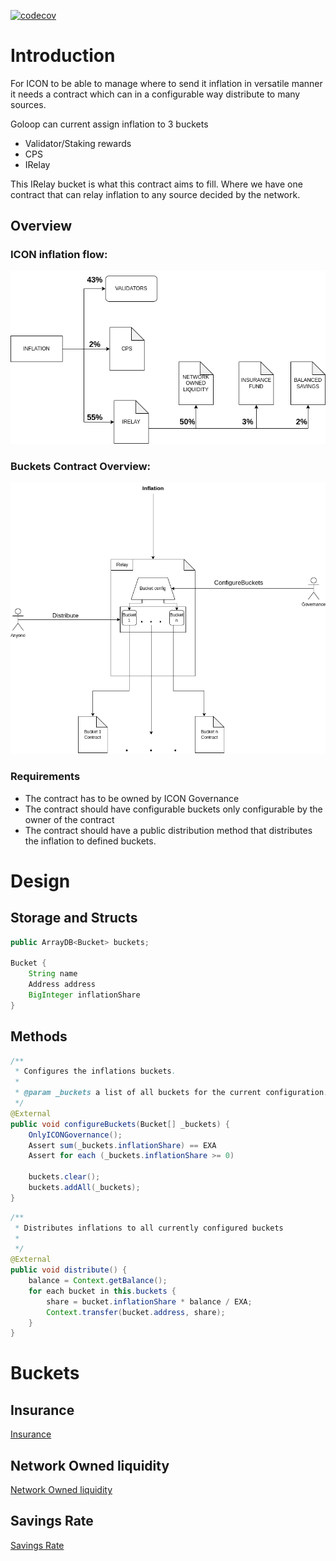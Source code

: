 [![codecov](https://codecov.io/gh/icon-project/icon-emissions-buckets/branch/main/graph/badge.svg?token=hcqWTItPBT&flag=java)](https://codecov.io/gh/icon-project/icon-emissions-buckets)


# Introduction
For ICON to be able to manage where to send it inflation in versatile manner it needs a contract which can in a configurable way distribute to many sources.

Goloop can current assign inflation to 3 buckets
* Validator/Staking rewards
* CPS
* IRelay

This IRelay bucket is what this contract aims to fill. Where we have one contract that can relay inflation to any source decided by the network.

## Overview
### ICON inflation flow:
![InflationBucketsOverview](resources/Inflation.png)

### Buckets Contract Overview:
![IRelayOverview](resources/IRelay.png)

### Requirements
* The contract has to be owned by ICON Governance
* The contract should have configurable buckets only configurable by the owner of the contract
* The contract should have a public distribution method that distributes the inflation to defined buckets.

# Design

## Storage and Structs
```java
public ArrayDB<Bucket> buckets;

Bucket {
    String name
    Address address
    BigInteger inflationShare
}
```

## Methods

```java
/**
 * Configures the inflations buckets.
 *
 * @param _buckets a list of all buckets for the current configuration.
 */
@External
public void configureBuckets(Bucket[] _buckets) {
    OnlyICONGovernance();
    Assert sum(_buckets.inflationShare) == EXA
    Assert for each (_buckets.inflationShare >= 0)

    buckets.clear();
    buckets.addAll(_buckets);
}
```

```java
/**
 * Distributes inflations to all currently configured buckets
 *
 */
@External
public void distribute() {
    balance = Context.getBalance();
    for each bucket in this.buckets {
        share = bucket.inflationShare * balance / EXA;
        Context.transfer(bucket.address, share);
    }
}
```
# Buckets

## Insurance
[Insurance](insurance/README.md)

## Network Owned liquidity
[Network Owned liquidity](network-owned-liquidity/README.md)


## Savings Rate
[Savings Rate](savings-rate/README.md)
